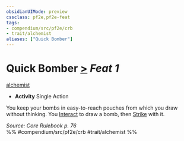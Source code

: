 ```yaml
---
obsidianUIMode: preview
cssclass: pf2e,pf2e-feat
tags:
- compendium/src/pf2e/crb
- trait/alchemist
aliases: ["Quick Bomber"]
---
```

# Quick Bomber  [>](/rules/core-rulebook/chapter-9-playing-the-game.md#Actions "Single Action") *Feat 1*  
[alchemist](/rules/traits/alchemist.md)  

- **Activity** Single Action

You keep your bombs in easy-to-reach pouches from which you draw without thinking. You [Interact](/rules/actions/interact.md) to draw a bomb, then [Strike](/rules/actions/strike.md) with it.

*Source: Core Rulebook p. 76*  
%% #compendium/src/pf2e/crb #trait/alchemist %%